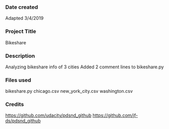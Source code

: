 ### Date created
Adapted 3/4/2019

### Project Title
Bikeshare

### Description
Analyzing bikeshare info of 3 cities
Added 2 comment lines to bikeshare.py

### Files used
bikeshare.py
chicago.csv
new_york_city.csv
washington.csv

### Credits
https://github.com/udacity/pdsnd_github
https://github.com/jf-ds/pdsnd_github
